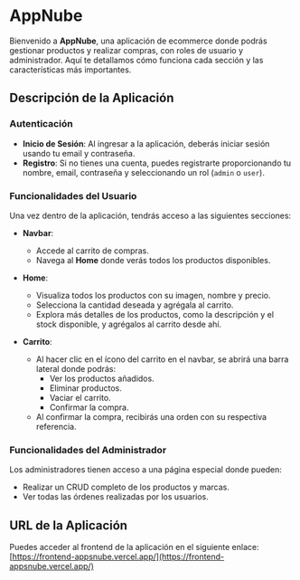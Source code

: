 # AppNube

Bienvenido a **AppNube**, una aplicación de ecommerce donde podrás gestionar productos y realizar compras, con roles de usuario y administrador. Aquí te detallamos cómo funciona cada sección y las características más importantes.

## Descripción de la Aplicación

### Autenticación

- **Inicio de Sesión**: Al ingresar a la aplicación, deberás iniciar sesión usando tu email y contraseña.
- **Registro**: Si no tienes una cuenta, puedes registrarte proporcionando tu nombre, email, contraseña y seleccionando un rol (`admin` o `user`).

### Funcionalidades del Usuario

Una vez dentro de la aplicación, tendrás acceso a las siguientes secciones:

- **Navbar**: 
  - Accede al carrito de compras.
  - Navega al **Home** donde verás todos los productos disponibles.
  
- **Home**: 
  - Visualiza todos los productos con su imagen, nombre y precio.
  - Selecciona la cantidad deseada y agrégala al carrito.
  - Explora más detalles de los productos, como la descripción y el stock disponible, y agrégalos al carrito desde ahí.

- **Carrito**: 
  - Al hacer clic en el ícono del carrito en el navbar, se abrirá una barra lateral donde podrás:
    - Ver los productos añadidos.
    - Eliminar productos.
    - Vaciar el carrito.
    - Confirmar la compra.
  - Al confirmar la compra, recibirás una orden con su respectiva referencia.

### Funcionalidades del Administrador

Los administradores tienen acceso a una página especial donde pueden:

- Realizar un CRUD completo de los productos y marcas.
- Ver todas las órdenes realizadas por los usuarios.

## URL de la Aplicación

Puedes acceder al frontend de la aplicación en el siguiente enlace:
[https://frontend-appsnube.vercel.app/](https://frontend-appsnube.vercel.app/)
